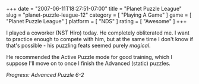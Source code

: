 +++
date = "2007-06-11T18:27:51-07:00"
title = "Planet Puzzle League"
slug = "planet-puzzle-league-12"
category = [ "Playing A Game" ]
game = [ "Planet Puzzle League" ]
platform = [ "NDS" ]
rating = [ "Awesome" ]
+++

I played a coworker (NST Hiro) today.  He completely obliterated me.  I want to practice enough to compete with him, but at the same time I don't know if that's possible - his puzzling feats seemed purely <i>magical</i>.

He recommended the Active Puzzle mode for good training, which I suppose I'll move on to once I finish the Advanced (static) puzzles.

<i>Progress: Advanced Puzzle 6-2</i>